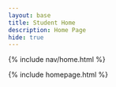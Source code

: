 ```yaml
---
layout: base
title: Student Home 
description: Home Page
hide: true
---
```


{% include nav/home.html %}

{% include homepage.html %}

<script src="https://utteranc.es/client.js"
        repo="trevorhuang1/csa_blog"
        issue-term="pathname"
        theme="github-light"
        crossorigin="anonymous"
        async>
</script>